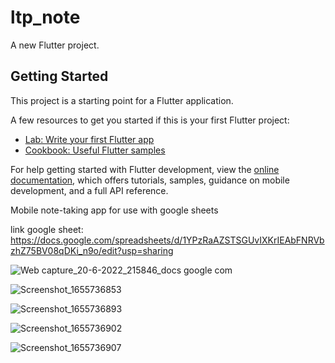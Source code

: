 # ltp_note

A new Flutter project.

## Getting Started

This project is a starting point for a Flutter application.

A few resources to get you started if this is your first Flutter project:

- [Lab: Write your first Flutter app](https://docs.flutter.dev/get-started/codelab)
- [Cookbook: Useful Flutter samples](https://docs.flutter.dev/cookbook)

For help getting started with Flutter development, view the
[online documentation](https://docs.flutter.dev/), which offers tutorials,
samples, guidance on mobile development, and a full API reference.

Mobile note-taking app for use with google sheets

link google sheet: https://docs.google.com/spreadsheets/d/1YPzRaAZSTSGUvIXKrIEAbFNRVbzhZ75BV08qDKi_n9o/edit?usp=sharing

![Web capture_20-6-2022_215846_docs google com](https://user-images.githubusercontent.com/48725946/174629998-12c815a1-47df-4083-9224-1a27720b35c8.jpeg)

![Screenshot_1655736853](https://user-images.githubusercontent.com/48725946/174629407-df4ce4d2-b038-4301-aa11-c56d8bd1ef25.png)

![Screenshot_1655736893](https://user-images.githubusercontent.com/48725946/174629413-df2c72d2-3724-4fcd-b324-f6345a435a65.png)

![Screenshot_1655736902](https://user-images.githubusercontent.com/48725946/174629417-227e3bf6-6f62-4965-8a28-3fde51144532.png)

![Screenshot_1655736907](https://user-images.githubusercontent.com/48725946/174629419-bd635ff5-1ee8-42d0-b1e0-95ac72e8c529.png)

